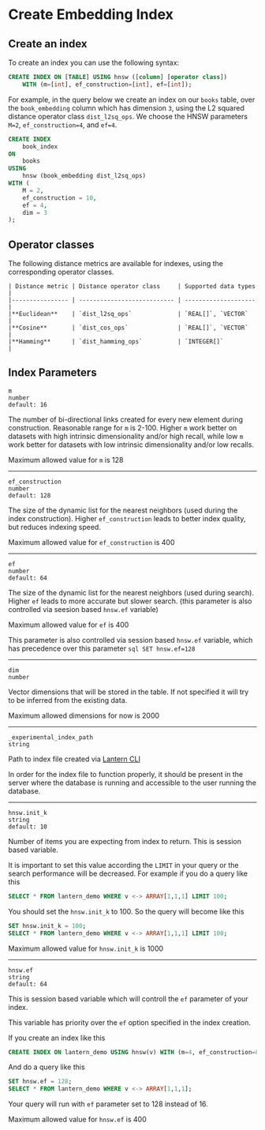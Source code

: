# Create Embedding Index

## Create an index

To create an index you can use the following syntax:

```sql
CREATE INDEX ON [TABLE] USING hnsw ([column] [operator class])
    WITH (m=[int], ef_construction=[int], ef=[int]);
```

For example, in the query below we create an index on our `books` table, over the `book_embedding` column which has dimension `3`, using the L2 squared distance operator class `dist_l2sq_ops`. We choose the HNSW parameters `M=2`, `ef_construction=4`, and `ef=4`.

```sql
CREATE INDEX
    book_index
ON
    books
USING
    hnsw (book_embedding dist_l2sq_ops)
WITH (
    M = 2,
    ef_construction = 10,
    ef = 4,
    dim = 3
);
```

## Operator classes

The following distance metrics are available for indexes, using the corresponding operator classes.

```table
| Distance metric | Distance operator class     | Supported data types |
|---------------- | --------------------------- | -------------------- |
|**Euclidean**    | `dist_l2sq_ops`             | `REAL[]`, `VECTOR`   |
|**Cosine**       | `dist_cos_ops`              | `REAL[]`, `VECTOR`   |
|**Hamming**      | `dist_hamming_ops`          | `INTEGER[]`          |
```

## Index Parameters

```documentation
m
number
default: 16
```

The number of bi-directional links created for every new element during construction. Reasonable range for `m` is 2-100. Higher `m` work better on datasets with high intrinsic dimensionality and/or high recall, while low `m` work better for datasets with low intrinsic dimensionality and/or low recalls.

Maximum allowed value for `m` is 128

---

```documentation
ef_construction
number
default: 128
```

The size of the dynamic list for the nearest neighbors (used during the index construction). Higher `ef_construction` leads to better index quality, but reduces indexing speed.

Maximum allowed value for `ef_construction` is 400

---

```documentation
ef
number
default: 64
```

The size of the dynamic list for the nearest neighbors (used during search). Higher `ef` leads to more accurate but slower search. (this parameter is also controlled via seesion based `hnsw.ef` variable)

Maximum allowed value for `ef` is 400

This parameter is also controlled via session based `hnsw.ef` variable, which has precedence over this parameter
`sql SET hnsw.ef=128`

---

```documentation
dim
number
```

Vector dimensions that will be stored in the table. If not specified it will try to be inferred from the existing data.

Maximum allowed dimensions for now is 2000

---

```documentation
_experimental_index_path
string
```

Path to index file created via [Lantern CLI](https://github.com/lanterndata/lantern_extras#lantern-index-builder)

In order for the index file to function properly, it should be present in the server where the database is running and accessible to the user running the database.

---

```documentation
hnsw.init_k
string
default: 10
```

Number of items you are expecting from index to return. This is session based variable.

It is important to set this value according the `LIMIT` in your query or the search performance will be decreased. For example if you do a query like this

```sql
SELECT * FROM lantern_demo WHERE v <-> ARRAY[1,1,1] LIMIT 100;
```

You should set the `hnsw.init_k` to 100. So the query will become like this

```sql
SET hnsw.init_k = 100;
SELECT * FROM lantern_demo WHERE v <-> ARRAY[1,1,1] LIMIT 100;
```

Maximum allowed value for `hnsw.init_k` is 1000

---

```documentation
hnsw.ef
string
default: 64
```

This is session based variable which will controll the `ef` parameter of your index.

This variable has priority over the `ef` option specified in the index creation.

If you create an index like this

```sql
CREATE INDEX ON lantern_demo USING hnsw(v) WITH (m=4, ef_construction=8, ef=16);
```

And do a query like this

```sql
SET hnsw.ef = 128;
SELECT * FROM lantern_demo WHERE v <-> ARRAY[1,1,1];
```

Your query will run with `ef` parameter set to 128 instead of 16.

Maximum allowed value for `hnsw.ef` is 400
